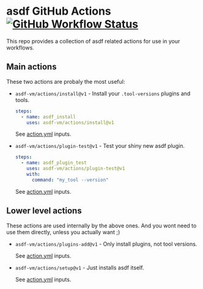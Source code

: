 # asdf GitHub Actions [![GitHub Workflow Status](https://img.shields.io/github/workflow/status/asdf-vm/actions/test?style=flat-square)](https://github.com/asdf-vm/actions/actions)

This repo provides a collection of asdf related actions for use in your workflows.

## Main actions

These two actions are probaly the most useful:

* `asdf-vm/actions/install@v1` - Install your `.tool-versions` plugins and tools.

  ```yaml
  steps:
    - name: asdf_install
      uses: asdf-vm/actions/install@v1
  ```

  See [action.yml](blob/master/install/action.yml) inputs.

* `asdf-vm/actions/plugin-test@v1` - Test your shiny new asdf plugin.

  ```yaml
  steps:
    - name: asdf_plugin_test
      uses: asdf-vm/actions/plugin-test@v1
      with:
        command: "my_tool --version"
  ```

  See [action.yml](blob/master/plugin-test/action.yml) inputs.

## Lower level actions

These actions are used internally by the above ones. And you wont need
to use them directly, unless you actually want ;)

* `asdf-vm/actions/plugins-add@v1` - Only install plugins, not tool versions.

  See [action.yml](blob/master/plugins-add/action.yml) inputs.

* `asdf-vm/actions/setup@v1` - Just installs asdf itself.

  See [action.yml](blob/master/setup/action.yml) inputs.

